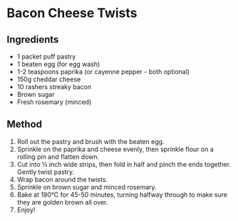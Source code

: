 
# Bacon Cheese Twists #

## Ingredients ##

- 1 packet puff pastry
- 1 beaten egg (for egg wash)
- 1-2 teaspoons paprika (or cayenne pepper - both optional)
- 150g cheddar cheese
- 10 rashers streaky bacon
- Brown sugar
- Fresh rosemary (minced)

## Method

1. Roll out the pastry and brush with the beaten egg.
2. Sprinkle on the paprika and cheese evenly, then sprinkle flour on a rolling pin and flatten down.
3. Cut into ½ inch wide strips, then fold in half and pinch the ends together. Gently twist pastry.
4. Wrap bacon around the twists.
5. Sprinkle on brown sugar and minced rosemary.
6. Bake at 190°C for 45-50 minutes, turning halfway through to make sure they are golden brown all over.
7. Enjoy!
